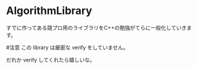 # AlgorithmLibrary

すでに作ってある競プロ用のライブラリをC++の勉強がてらに一般化していきます。

#注意
この library は厳密な verify をしていません。

だれか verify してくれたら嬉しいな。
